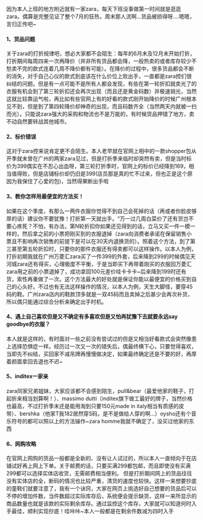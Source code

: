 因为本人上班的地方附近就有一家zara，每天下班没事做第一时间就是逛逛zara。偶算是完整见证了整个7月的狂热，周末那人流啊...货品被损得呀....嗯嗯，言归正传吧~ 

#### 1、货品问题 

关于zara的打折规律吧，想必大家都不会陌生：每年的6月末及12月末开始打折，打折期间每周四来一次再降价（并非所有货品都会降，一般热卖的或者库存较少不愁卖不完的款式连着几周不降价都有可能）。在降价的过程中，很多货品都会不断的消失，对于自己心仪的款式到底该在什么价位上败出手，一直都是zara控们很纠结的问题。但是有一点可能不是所有人都会发现，有些在第一轮折扣就卖光了的衣服有机会到了第三轮折扣还会再次出现（而且还是黄金码数）并极速销光，当然这就比较靠运气啦，再比如有些官网上有的好看的款式刚开始降价的时候广州根本见不到，但是到了第四轮降价却神奇的出现，而且码数齐全（当然两天内就被一扫而光）。只能说zara强大的采购和物流也不是万能的，有时候货品押错了地方，卖不动自然要转战其他城市。 

#### 2、标价错误 

这对于zara控来说肯定更不会陌生。本人老早就在官网上相中的一款shopper包从开季就未曾在广州的两家zara见过，但是打折季来临时却突然有卖，但是当时标价为399偶实在不忍心出血呀，第三轮打折季时，官网上的标价已经降到169，相当值得败，但是店铺标价却仍旧是399(店员那是真的忙不过来，但也正是这个原因为我保住了心爱的包)，当然得果断出手啦

#### 3、教你怎样用最便宜的方法买！ 

如果在这个季度，有那么一两件衣服你觉得不到自己会死掉的话（再或者你脸皮够厚的话）建议你不要犹豫！打折第一天就出手。“万一过几周白菜价了还有货岂不要心疼死？不怕，有办法，第N轮折扣你如果还见得到的话，立马又买一件一模一样的，然后拿之前的小票把刚买到的衣服退掉（zara向消费者承诺在保留销售小票且不影响再次销售的前提下是可以在30天内退换货的）。照着这个方法，到了第三甚至第五轮折扣时，只要你的那件衣服还有得卖都可以这样操作。以本人为例，打折初期我就在广州万菱汇zara买了一件399的外套，后来降到299的时候偶见天河城zara还有得买，心理极度不平衡，于是当即买下再带着刚买的衣服回万菱汇zara用之前的小票退掉了，成功拿回100元差价哇卡卡卡~后来降到199时还有货，索性再重做了一次。这个方法最大的好处就是保证你能以最便宜的价格买到自己的心头好。不过也有无法这样操作的情况，以本人为例，天生大脚怪，要穿45码的鞋。广州zara店内的鞋款顶多就是一双45码而且卖掉之后甚少会再次补货，所以偶只能通过综合分析来确定出手时机。 

#### 4、遇上自己喜欢但是又不确定有多喜欢但是又怕再犹豫下去就要永远say goodbye的衣服？ 

本人就是这样的，有时面对一些之前没有尝试过的但是又相当好看款式会突然像患上选择恐惧症一样。经历过一次又一次的错失后，偶最终横下心，只要觉得喜欢，当即先不纠结，买回家不减吊牌再慢慢做决定，如果最终确定还是不要的好，再厚着颜面拿回去退也不迟~ 

#### 5、inditex一家亲 

zara同家兄弟姐妹，大家应该都不会感到陌生，pull&bear（最爱他家的鞋子，打起折来相当划算啊！）、massimo dutti（inditex旗下做工最好的牌子，当然价格也最高，不过打折季末还是能用淘到只要150元made in italy相当有质感的皮带）、bershka（他家T我182居然穿S码，是不是做给人穿的啊...）oysho还有个音乐符号的都可以照以上的方法操作~zara homme我就不确定了，没买过他家的东西 

#### 6、网购攻略

在官网上网购的货品一般都是全新的、没有让人试过的，所以本人一直倾向于在店铺试好再上网上下单。关于邮费的话，只要买满299都包邮，而且即使没有买满299都可以选择实体店收货，无需邮费相当便利。 
但是打折期间网上的货品往往没有实体店的全，断码的情况也比较严重，清货的速度也较快。这样一来想要抄底的童鞋们就要注意了，我有一个诀窍，大家在网页上挑选好自己想要的货品后可以不停的增加件数，当件数超过实际库存后，系统便会提示缺货，这样一来所显示的商品数量也就是该款的实际剩余库存。通过监控这个库存，大家就可以知道何时入手最佳，顺利实现抄底！哇咔咔~本人一般都是在剩余件数减为四时入手 


